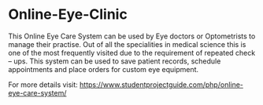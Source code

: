 # Online-Eye-Clinic
This Online Eye Care System can be used by Eye doctors or Optometrists to manage their practise. Out of all the specialities in medical science this is one of the most frequently visited due to the requirement of repeated check – ups. This system can be used to save patient records, schedule appointments and place orders for custom eye equipment.

For more details visit:
https://www.studentprojectguide.com/php/online-eye-care-system/
